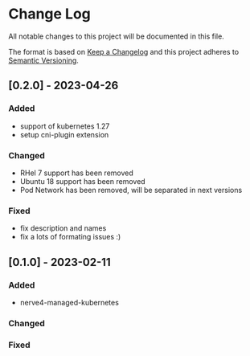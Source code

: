 # Change Log

All notable changes to this project will be documented in this file.
 
The format is based on [Keep a Changelog](http://keepachangelog.com/)
and this project adheres to [Semantic Versioning](http://semver.org/).


## [0.2.0] - 2023-04-26

### Added

- support of kubernetes 1.27
- setup cni-plugin extension


### Changed

- RHel 7 support has been removed
- Ubuntu 18 support has been removed
- Pod Network has been removed, will be separated in next versions


### Fixed

- fix description and names
- fix a lots of formating issues :)


## [0.1.0] - 2023-02-11

### Added

- nerve4-managed-kubernetes


### Changed


### Fixed
